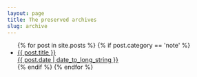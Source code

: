 ```yaml
---
layout: page
title: The preserved archives
slug: archive
---
```


<div class="margin--bottom">
  <ul class="archive-list">
  {% for post in site.posts %}
  {% if post.category == 'note' %}
    <li class="archive-list-item">
      <a class="archive-list-item__link" href="{{ post.url }}">
        <div class="o-layout o-layout--center">
          <div class="o-layout__item u-1/2">
            <div class="archive-list-item__title">
              {{ post.title }}
            </div>
          </div>
          <div class="o-layout__item u-1/2">
            <div class="archive-list-item__date">
              {{ post.date | date_to_long_string }}
            </div>
          </div>
        </div>
      </a>
    </li>
  {% endif %}
  {% endfor %}
  </ul>
</div>
